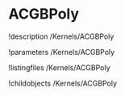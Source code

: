 <!-- MOOSE Documentation Stub: Remove this when content is added. -->

# ACGBPoly
!description /Kernels/ACGBPoly

!parameters /Kernels/ACGBPoly

!listingfiles /Kernels/ACGBPoly

!childobjects /Kernels/ACGBPoly
